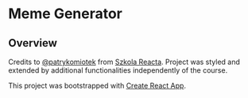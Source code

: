 # Meme Generator

## Overview

Credits to [@patrykomiotek](https://github.com/patrykomiotek) from [Szkola Reacta](https://szkolareacta.pl). Project was styled and extended by additional functionalities independently of the course.

This project was bootstrapped with [Create React App](https://github.com/facebook/create-react-app).
